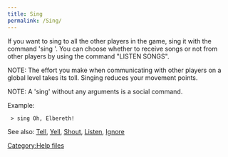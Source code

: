 ```yaml
---
title: Sing
permalink: /Sing/
---
```


If you want to sing to all the other players in the game, sing it with
the command 'sing <argument>'. You can choose whether to receive songs
or not from other players by using the command "LISTEN SONGS".

NOTE: The effort you make when communicating with other players on a
global level takes its toll. Singing reduces your movement points.

NOTE: A 'sing' without any arguments is a social command.

Example:

` > sing Oh, Elbereth!`

See also: [Tell](Tell "wikilink"), [Yell](Yell "wikilink"),
[Shout](Shout "wikilink"), [Listen](Listen "wikilink"),
[Ignore](Ignore "wikilink")

[Category:Help files](Category:Help_files "wikilink")